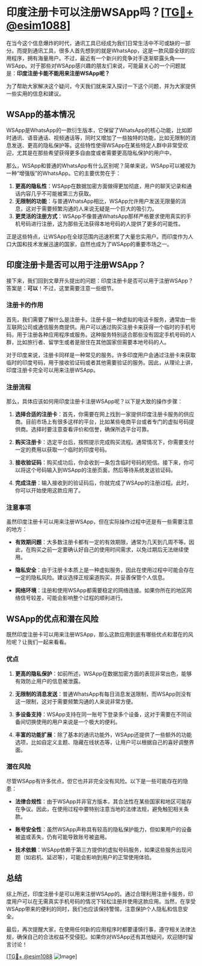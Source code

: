 # 印度注册卡可以注册WSApp吗？[[TG💪+ @esim1088](https://t.me/s/esim1088)]

在当今这个信息爆炸的时代，通讯工具已经成为我们日常生活中不可或缺的一部分。而提到通讯工具，很多人首先想到的就是WhatsApp，这是一款风靡全球的应用程序，拥有海量用户。不过，最近有一个新兴的竞争对手逐渐崭露头角——WSApp。对于那些对WSApp感兴趣的朋友们来说，可能最关心的一个问题就是：**印度注册卡能不能用来注册WSApp呢？**

为了帮助大家解决这个疑问，今天我们就来深入探讨一下这个问题，并为大家提供一些实用的信息和建议。

## WSApp的基本情况

WSApp是WhatsApp的一款衍生版本，它保留了WhatsApp的核心功能，比如即时通讯、语音通话、视频通话等，同时又增加了一些独特的功能，比如无限制的消息发送、更高的隐私保护等。这些特性使得WSApp在某些特定人群中非常受欢迎，尤其是在那些希望获得更多自由度或者需要更高隐私保护的用户中。

那么，WSApp和普通的WhatsApp有什么区别呢？简单来说，WSApp可以被视为一种“增强版”的WhatsApp。它的主要优势在于：

1. **更高的隐私性**：WSApp在数据加密方面做得更加彻底，用户的聊天记录和通话内容几乎不可能被第三方获取。
2. **无限制的功能**：与普通WhatsApp相比，WSApp允许用户发送无限量的消息，这对于需要频繁沟通的人来说无疑是一个巨大的吸引力。
3. **更灵活的注册方式**：WSApp不像普通WhatsApp那样严格要求使用真实的手机号码进行注册，这为那些无法获得本地号码的人提供了更多的可能性。

正是这些特点，让WSApp在全球范围内迅速积累了大量忠实用户。而印度作为人口大国和技术发展迅速的国家，自然也成为了WSApp的重要市场之一。

## 印度注册卡是否可以用于注册WSApp？

接下来，我们回到文章开头提出的问题：印度注册卡是否可以用于注册WSApp？答案是：**可以**！不过，这里需要注意一些细节。

### 注册卡的作用

首先，我们需要了解什么是注册卡。注册卡是一种虚拟的电话卡服务，通常由一些互联网公司或通信服务商提供。用户可以通过购买注册卡来获得一个临时的手机号码，用于注册各种应用程序或服务。这种服务特别适合那些没有固定手机号码的人群，比如旅行者、留学生或者是居住在其他国家但需要本地号码的人。

对于印度来说，注册卡同样是一种常见的服务。许多印度用户会通过注册卡来获取临时的印度号码，用于接收验证码或者其他需要验证的服务。因此，从理论上讲，印度注册卡完全可以用来注册WSApp。

### 注册流程

那么，具体应该如何用印度注册卡注册WSApp呢？以下是大致的操作步骤：

1. **选择合适的注册卡**：首先，你需要在网上找到一家提供印度注册卡服务的供应商。目前市场上有很多这样的平台，比如某些电商平台或者专门的虚拟号码提供商。选择时要注意查看评价和信誉，确保所选平台可靠。
   
2. **购买注册卡**：选定平台后，按照提示完成购买流程。通常情况下，你需要支付一定的费用以获取一个临时的印度号码。

3. **接收验证码**：购买成功后，你会收到一条包含临时号码的短信。接下来，你可以将这个号码输入到WSApp的注册页面，然后等待系统发送验证码。

4. **完成注册**：输入接收到的验证码后，你就完成了WSApp的注册过程。此时，你可以开始使用这款应用了。

### 注意事项

虽然印度注册卡可以用来注册WSApp，但在实际操作过程中还是有一些需要注意的地方：

- **有效期问题**：大多数注册卡都有一定的有效期限，通常为几天到几周不等。因此，在购买之前一定要确认好自己的使用时间需求，以免过期后无法继续使用。
  
- **隐私安全**：由于注册卡本质上是一种虚拟服务，因此在使用过程中可能会存在一定的隐私风险。建议选择正规渠道购买，并妥善保管个人信息。

- **网络环境**：注册和使用WSApp都需要稳定的网络连接。如果你所在的地区网络信号较差，可能会影响整个过程的顺利进行。

## WSApp的优点和潜在风险

既然印度注册卡可以用来注册WSApp，那么这款应用到底有哪些优点和潜在的风险呢？让我们一起来看看。

### 优点

1. **更高的隐私保护**：如前所述，WSApp在数据加密方面的表现非常出色，能够有效防止用户的信息被泄露。
   
2. **无限制的消息发送**：普通WhatsApp有每日消息发送限制，而WSApp则没有这一限制，这对于需要频繁沟通的人来说非常方便。

3. **多设备支持**：WSApp支持在同一账号下登录多个设备，这对于需要在不同设备间切换使用的用户来说是一个极大的便利。

4. **丰富的功能扩展**：除了基本的通讯功能外，WSApp还提供了一些额外的功能选项，比如自定义主题、隐藏在线状态等，让用户可以根据自己的喜好调整界面。

### 潜在风险

尽管WSApp有许多优点，但它也并非完全没有风险。以下是一些可能存在的隐患：

- **法律合规性**：由于WSApp并非官方版本，其合法性在某些国家和地区可能存在争议。因此，在使用过程中要特别注意当地的法律法规，避免触犯相关条款。

- **账号安全性**：虽然WSApp声称具有较高的隐私保护能力，但如果用户的设备被盗或丢失，仍有可能导致账号被盗用。

- **技术依赖**：WSApp依赖于第三方提供的虚拟号码服务，如果这些服务出现问题（如宕机、延迟等），可能会影响到用户的正常使用体验。

## 总结

综上所述，印度注册卡是可以用来注册WSApp的。通过合理利用注册卡服务，印度用户可以在无需真实手机号码的情况下轻松注册并使用这款应用。当然，在享受WSApp带来的便利的同时，我们也应该保持警惕，注意保护个人隐私和信息安全。

最后，再次提醒大家，在使用任何新的应用程序时都要谨慎行事，遵守相关法律法规，确保自己的合法权益不受侵犯。如果你对WSApp还有其他疑问，欢迎随时留言讨论！

[[TG💪+ @esim1088](https://t.me/s/esim1088) ![Image](https://i.postimg.cc/4NQfJmqS/Snipaste-2025-05-13-00-14-12.png)]